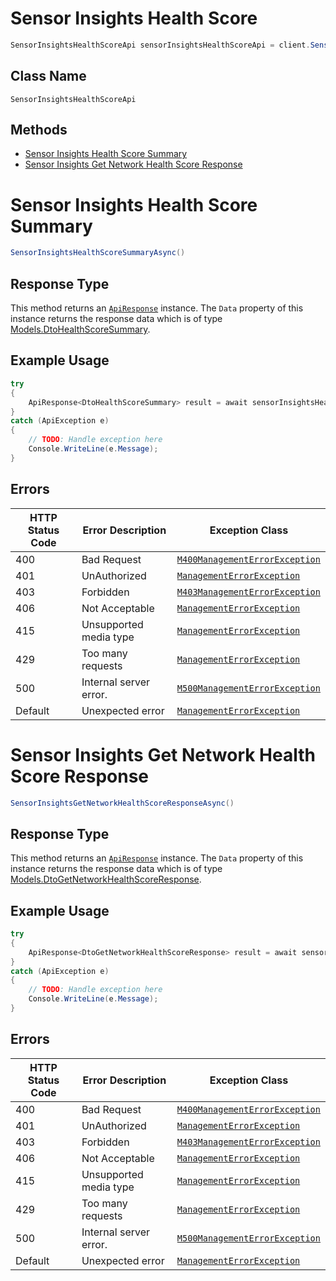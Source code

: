 # Sensor Insights Health Score

```csharp
SensorInsightsHealthScoreApi sensorInsightsHealthScoreApi = client.SensorInsightsHealthScoreApi;
```

## Class Name

`SensorInsightsHealthScoreApi`

## Methods

* [Sensor Insights Health Score Summary](../../doc/controllers/sensor-insights-health-score.md#sensor-insights-health-score-summary)
* [Sensor Insights Get Network Health Score Response](../../doc/controllers/sensor-insights-health-score.md#sensor-insights-get-network-health-score-response)


# Sensor Insights Health Score Summary

```csharp
SensorInsightsHealthScoreSummaryAsync()
```

## Response Type

This method returns an [`ApiResponse`](../../doc/api-response.md) instance. The `Data` property of this instance returns the response data which is of type [Models.DtoHealthScoreSummary](../../doc/models/dto-health-score-summary.md).

## Example Usage

```csharp
try
{
    ApiResponse<DtoHealthScoreSummary> result = await sensorInsightsHealthScoreApi.SensorInsightsHealthScoreSummaryAsync();
}
catch (ApiException e)
{
    // TODO: Handle exception here
    Console.WriteLine(e.Message);
}
```

## Errors

| HTTP Status Code | Error Description | Exception Class |
|  --- | --- | --- |
| 400 | Bad Request | [`M400ManagementErrorException`](../../doc/models/m400-management-error-exception.md) |
| 401 | UnAuthorized | [`ManagementErrorException`](../../doc/models/management-error-exception.md) |
| 403 | Forbidden | [`M403ManagementErrorException`](../../doc/models/m403-management-error-exception.md) |
| 406 | Not Acceptable | [`ManagementErrorException`](../../doc/models/management-error-exception.md) |
| 415 | Unsupported media type | [`ManagementErrorException`](../../doc/models/management-error-exception.md) |
| 429 | Too many requests | [`ManagementErrorException`](../../doc/models/management-error-exception.md) |
| 500 | Internal server error. | [`M500ManagementErrorException`](../../doc/models/m500-management-error-exception.md) |
| Default | Unexpected error | [`ManagementErrorException`](../../doc/models/management-error-exception.md) |


# Sensor Insights Get Network Health Score Response

```csharp
SensorInsightsGetNetworkHealthScoreResponseAsync()
```

## Response Type

This method returns an [`ApiResponse`](../../doc/api-response.md) instance. The `Data` property of this instance returns the response data which is of type [Models.DtoGetNetworkHealthScoreResponse](../../doc/models/dto-get-network-health-score-response.md).

## Example Usage

```csharp
try
{
    ApiResponse<DtoGetNetworkHealthScoreResponse> result = await sensorInsightsHealthScoreApi.SensorInsightsGetNetworkHealthScoreResponseAsync();
}
catch (ApiException e)
{
    // TODO: Handle exception here
    Console.WriteLine(e.Message);
}
```

## Errors

| HTTP Status Code | Error Description | Exception Class |
|  --- | --- | --- |
| 400 | Bad Request | [`M400ManagementErrorException`](../../doc/models/m400-management-error-exception.md) |
| 401 | UnAuthorized | [`ManagementErrorException`](../../doc/models/management-error-exception.md) |
| 403 | Forbidden | [`M403ManagementErrorException`](../../doc/models/m403-management-error-exception.md) |
| 406 | Not Acceptable | [`ManagementErrorException`](../../doc/models/management-error-exception.md) |
| 415 | Unsupported media type | [`ManagementErrorException`](../../doc/models/management-error-exception.md) |
| 429 | Too many requests | [`ManagementErrorException`](../../doc/models/management-error-exception.md) |
| 500 | Internal server error. | [`M500ManagementErrorException`](../../doc/models/m500-management-error-exception.md) |
| Default | Unexpected error | [`ManagementErrorException`](../../doc/models/management-error-exception.md) |

